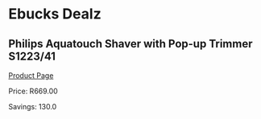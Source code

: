 
# Ebucks Dealz
## Philips Aquatouch Shaver with Pop-up Trimmer S1223/41
[Product Page](https://www.ebucks.com/web/shop/productSelected.do?prodId=1186943518&catId=375509364)

Price: R669.00

Savings: 130.0


	